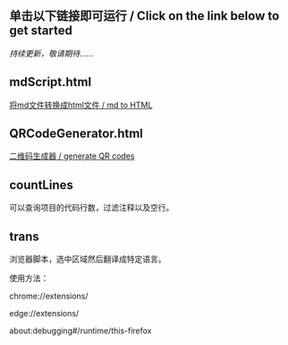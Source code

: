 ## 单击以下链接即可运行 / Click on the link below to get started

*持续更新，敬请期待......*



## mdScript.html

[将md文件转换成html文件 / md to HTML](https://corona-233.github.io/test/scripts/mdScript.html)



## QRCodeGenerator.html

[二维码生成器 / generate QR codes](https://corona-233.github.io/test/scripts/QRCodeGenerator.html)



## countLines 

可以查询项目的代码行数，过滤注释以及空行。



## trans

浏览器脚本，选中区域然后翻译成特定语言。

使用方法：

chrome://extensions/

edge://extensions/

about:debugging#/runtime/this-firefox
